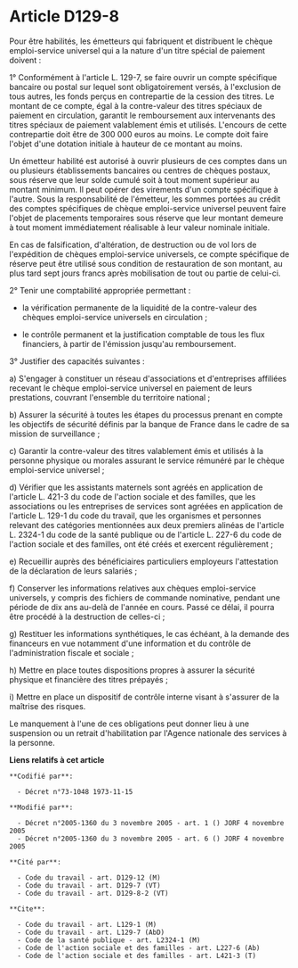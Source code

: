 # Article D129-8

Pour être habilités, les émetteurs qui fabriquent et distribuent le chèque emploi-service universel qui a la nature d'un
titre spécial de paiement doivent :

1° Conformément à l'article L. 129-7, se faire ouvrir un compte spécifique bancaire ou postal sur lequel sont obligatoirement
versés, à l'exclusion de tous autres, les fonds perçus en contrepartie de la cession des titres. Le montant de ce compte,
égal à la contre-valeur des titres spéciaux de paiement en circulation, garantit le remboursement aux intervenants des titres
spéciaux de paiement valablement émis et utilisés. L'encours de cette contrepartie doit être de 300 000 euros au moins. Le
compte doit faire l'objet d'une dotation initiale à hauteur de ce montant au moins.

Un émetteur habilité est autorisé à ouvrir plusieurs de ces comptes dans un ou plusieurs établissements bancaires ou centres
de chèques postaux, sous réserve que leur solde cumulé soit à tout moment supérieur au montant minimum. Il peut opérer des
virements d'un compte spécifique à l'autre. Sous la responsabilité de l'émetteur, les sommes portées au crédit des comptes
spécifiques de chèque emploi-service universel peuvent faire l'objet de placements temporaires sous réserve que leur montant
demeure à tout moment immédiatement réalisable à leur valeur nominale initiale.

En cas de falsification, d'altération, de destruction ou de vol lors de l'expédition de chèques emploi-service universels, ce
compte spécifique de réserve peut être utilisé sous condition de restauration de son montant, au plus tard sept jours francs
après mobilisation de tout ou partie de celui-ci.

2° Tenir une comptabilité appropriée permettant :

- la vérification permanente de la liquidité de la contre-valeur des chèques emploi-service universels en circulation ;

- le contrôle permanent et la justification comptable de tous les flux financiers, à partir de l'émission jusqu'au
remboursement.

3° Justifier des capacités suivantes :

a) S'engager à constituer un réseau d'associations et d'entreprises affiliées recevant le chèque emploi-service universel en
paiement de leurs prestations, couvrant l'ensemble du territoire national ;

b) Assurer la sécurité à toutes les étapes du processus prenant en compte les objectifs de sécurité définis par la banque de
France dans le cadre de sa mission de surveillance ;

c) Garantir la contre-valeur des titres valablement émis et utilisés à la personne physique ou morales assurant le service
rémunéré par le chèque emploi-service universel ;

d) Vérifier que les assistants maternels sont agréés en application de l'article L. 421-3 du code de l'action sociale et des
familles, que les associations ou les entreprises de services sont agréées en application de l'article L. 129-1 du code du
travail, que les organismes et personnes relevant des catégories mentionnées aux deux premiers alinéas de l'article L. 2324-1
du code de la santé publique ou de l'article L. 227-6 du code de l'action sociale et des familles, ont été créés et exercent
régulièrement  ;

e) Recueillir auprès des bénéficiaires particuliers employeurs l'attestation de la déclaration de leurs salariés ;

f) Conserver les informations relatives aux chèques emploi-service universels, y compris des fichiers de commande nominative,
pendant une période de dix ans au-delà de l'année en cours. Passé ce délai, il pourra être procédé à la destruction de
celles-ci ;

g) Restituer les informations synthétiques, le cas échéant, à la demande des financeurs en vue notamment d'une information et
du contrôle de l'administration fiscale et sociale ;

h) Mettre en place toutes dispositions propres à assurer la sécurité physique et financière des titres prépayés ;

i) Mettre en place un dispositif de contrôle interne visant à s'assurer de la maîtrise des risques.

Le manquement à l'une de ces obligations peut donner lieu à une suspension ou un retrait d'habilitation par l'Agence
nationale des services à la personne.

**Liens relatifs à cet article**

	**Codifié par**:

	  - Décret n°73-1048 1973-11-15

	**Modifié par**:

	  - Décret n°2005-1360 du 3 novembre 2005 - art. 1 () JORF 4 novembre 2005
	  - Décret n°2005-1360 du 3 novembre 2005 - art. 6 () JORF 4 novembre 2005

	**Cité par**:

	  - Code du travail - art. D129-12 (M)
	  - Code du travail - art. D129-7 (VT)
	  - Code du travail - art. D129-8-2 (VT)

	**Cite**:

	  - Code du travail - art. L129-1 (M)
	  - Code du travail - art. L129-7 (AbD)
	  - Code de la santé publique - art. L2324-1 (M)
	  - Code de l'action sociale et des familles - art. L227-6 (Ab)
	  - Code de l'action sociale et des familles - art. L421-3 (T)
